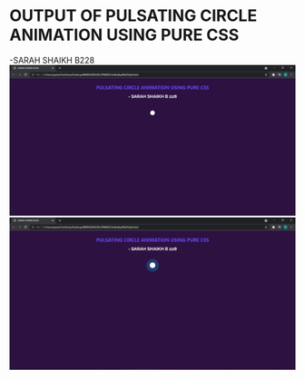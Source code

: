 # OUTPUT OF PULSATING CIRCLE ANIMATION USING PURE CSS
-SARAH SHAIKH B228
<img src ="https://github.com/Sarahshaikh31/IndividualProject/blob/c0f17b94faf95e1e2adcd2ec407013473ccdee7b/2.png">
<img src = "https://github.com/Sarahshaikh31/IndividualProject/blob/c0f17b94faf95e1e2adcd2ec407013473ccdee7b/1.png">
